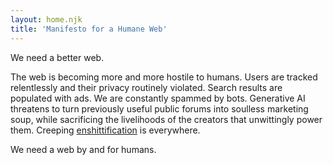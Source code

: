 ```yaml
---
layout: home.njk
title: 'Manifesto for a Humane Web'
---
```


We need a better web.

The web is becoming more and more hostile to humans. Users are tracked relentlessly and their privacy routinely violated. Search results are populated with ads. We are constantly spammed by bots. Generative AI threatens to turn previously useful public forums into soulless marketing soup, while sacrificing the livelihoods of the creators that unwittingly power them. Creeping [enshittification](https://pluralistic.net/2023/01/21/potemkin-ai/#hey-guys) is everywhere.

We need a web by and for humans.
